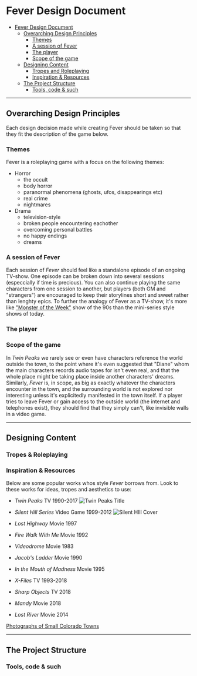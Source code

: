 # Fever Design Document

- [Fever Design Document](#fever-design-document)
  - [Overarching Design Principles](#overarching-design-principles)
    - [Themes](#themes)
    - [A session of Fever](#a-session-of-fever)
    - [The player](#the-player)
    - [Scope of the game](#scope-of-the-game)
  - [Designing Content](#designing-content)
    - [Tropes and Roleplaying](#tropes-and-roleplaying)
    - [Inspiration & Resources](#inspiration--resources)
  - [The Project Structure](#the-project-structure)
    - [Tools, code & such](#tools-code--such)

***

## Overarching Design Principles

Each design decision made while creating Fever should be taken so that they fit the description of the game below.

### Themes

Fever is a roleplaying game with a focus on the following themes:

- Horror
  - the occult
  - body horror
  - paranormal phenomena (ghosts, ufos, disappearings etc)
  - real crime
  - nightmares
- Drama
  - television-style
  - broken people encountering eachother
  - overcoming personal battles
  - no happy endings
  - dreams

### A session of Fever

Each session of *Fever* should feel like a standalone episode of an ongoing TV-show. One episode can be broken down into several sessions (especcially if time is precious). You can also continue playing the same characters from one session to another, but players (both GM and "strangers") are encouraged to keep their storylines short and sweet rather than lenghty epics. To further the analogy of Fever as a TV-show, it's more like ["Monster of the Week"](https://tvtropes.org/pmwiki/pmwiki.php/Main/MonsterOfTheWeek) show of the 90s than the mini-series style shows of today.

### The player

### Scope of the game

In *Twin Peaks* we rarely see or even have characters reference the world outside the town, to the point where it's even suggested that "Diane" whom the main characters records audio tapes for isn't even real, and that the whole place might be taking place inside another characters' dreams. Similarly, *Fever* is, in scope, as big as exactly whatever the characters encounter in the town, and the surrounding world is not explored nor interesting unless it's explicitedly manifested in the town itself. If a player tries to leave Fever or gain access to the outside world (the internet and telephones exist), they should find that they simply can't, like invisible walls in a video game.

***

## Designing Content

### Tropes & Roleplaying

### Inspiration & Resources

Below are some popular works whos style *Fever* borrows from. Look to these works for ideas, tropes and aesthetics to use:

- *Twin Peaks* TV 1990-2017 ![Twin Peaks Title](https://upload.wikimedia.org/wikipedia/en/e/ea/TwinPeaks_openingshotcredits.jpg "Twin Peaks Title")
- *Silent Hill Series* Video Game 1999-2012 ![Silent HIll Cover](https://upload.wikimedia.org/wikipedia/en/9/96/Silent_Hill_video_game_cover.png "Silent Hill Cover")

- *Lost Highway* Movie 1997
- *Fire Walk With Me* Movie 1992
- *Videodrome* Movie 1983
- *Jacob's Ladder* Movie 1990
- *In the Mouth of Madness* Movie 1995
- *X-Files* TV 1993-2018
- *Sharp Objects* TV 2018
- *Mandy* Movie 2018
- *Lost River* Movie 2014

[Photographs of Small Colorado Towns](http://www.city-data.com/city/Colorado3.html)

***

## The Project Structure

### Tools, code & such
